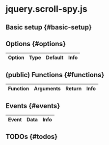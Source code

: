 # jquery.scroll-spy.js

## Basic setup {#basic-setup}

## Options {#options}

| Option | Type | Default | Info |
|--------|------|---------|------|



## (public) Functions {#functions}

| Function | Arguments | Return | Info |
|----------|-----------|--------|------|



## Events {#events}

| Event | Data | Info |
|-------|------|------|



## TODOs {#todos}

